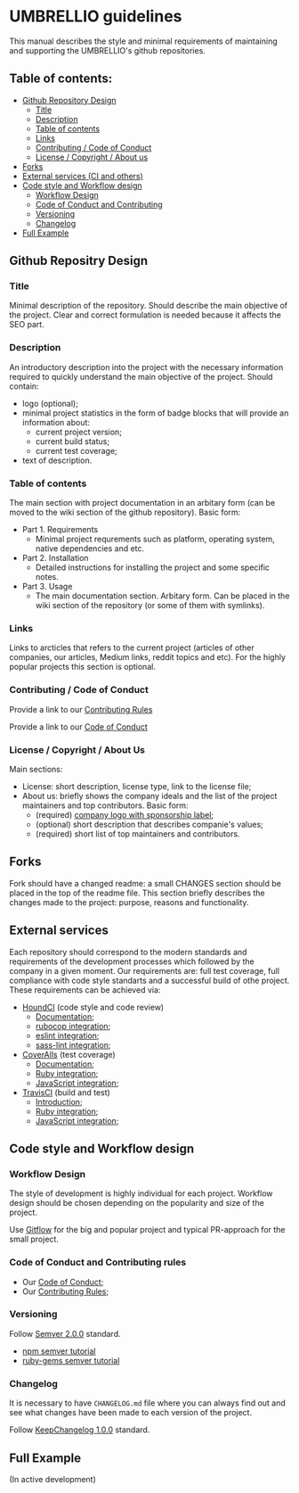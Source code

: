 # UMBRELLIO guidelines

This manual describes the style and minimal requirements of maintaining and supporting the UMBRELLIO's github repositories.

## Table of contents:

* [Github Repository Design](#github-repository-design)
  * [Title](#title)
  * [Description](#description)
  * [Table of contents](#table-of-contents)
  * [Links](#links)
  * [Contributing / Code of Conduct](#contributing-code-of-conduct)
  * [License / Copyright / About us](#license-copyright-about-us)
* [Forks](#forks)
* [External services (CI and others)](#external-services)
* [Code style and Workflow design](#code-style-and-workflow-design)
  * [Workflow Design](#workflow-design)
  * [Code of Conduct and Contributing](#code-of-conduct-and-contributing-rules)
  * [Versioning](#versioning)
  * [Changelog](#changelog)
* [Full Example](#full-example)

## Github Repositry Design

### Title

Minimal description of the repository. Should describe the main objective of the project. Clear and correct formulation is needed because it affects the SEO part.

### Description

An introductory description into the project with the necessary information required to quickly understand the main objective of the project.
Should contain:
- logo (optional);
- minimal project statistics in the form of badge blocks that will provide an information about:
  - current project version;
  - current build status;
  - current test coverage;
- text of description.

### Table of contents

The main section with project documentation in an arbitary form (can be moved to the wiki section of the github repository). Basic form:
- Part 1. Requirements
  - Minimal project requrements such as platform, operating system, native dependencies and etc.
- Part 2. Installation
  - Detailed instructions for installing the project and some specific notes.
- Part 3. Usage
  - The main documentation section. Arbitary form. Can be placed in the wiki section of the repository (or some of them with symlinks).

### Links

Links to arcticles that refers to the current project (articles of other companies, our articles, Medium links, reddit topics and etc).
For the highly popular projects this section is optional.

### Contributing / Code of Conduct

Provide a link to our [Contributing Rules](https://github.com/umbrellio/guidelines/blob/master/CONTRIBUTING.md)

Provide a link to our [Code of Conduct](https://github.com/umbrellio/guidelines/blob/master/CODE_OF_CONDUCT.md)

### License / Copyright / About Us

Main sections:
- License: short description, license type, link to the license file;
- About us: briefly shows the company ideals and the list of the project maintainers and top contributors.
  Basic form:
  - (required) [company logo with sponsorship label](https://github.com/umbrellio/Umbrellio);
  - (optional) short description that describes companie's values;
  - (required) short list of top maintainers and contributors.

## Forks

Fork should have a changed readme: a small CHANGES section should be placed in the top of the readme file.
This section briefly describes the changes made to the project: purpose, reasons and functionality.

## External services

Each repository should correspond to the modern standards and requirements of the development processes which followed by the company in a given moment. Our requirements are: full test coverage, full compliance with code style standarts and a successful build of othe project.
These requirements can be achieved via:

- [HoundCI](https://houndci.com/) (code style and code review)
  - [Documentation](https://houndci.com/configuration);
  - [rubocop integration](https://houndci.com/configuration#ruby);
  - [eslint integration](https://houndci.com/configuration#eslint);
  - [sass-lint integration](https://houndci.com/configuration#sass-lint);
- [CoverAlls](https://coveralls.io/) (test coverage)
  - [Documentation](https://docs.coveralls.io);
  - [Ruby integration](https://docs.coveralls.io/ruby-on-rails);
  - [JavaScript integration](https://docs.coveralls.io/javascript);
- [TravisCI](https://travis-ci.org/) (build and test)
  - [Introduction](https://docs.travis-ci.com/user/for-beginners/);
  - [Ruby integration](https://docs.travis-ci.com/user/languages/ruby/);
  - [JavaScript integration](https://docs.travis-ci.com/user/languages/javascript-with-nodejs/);

## Code style and Workflow design

### Workflow Design

The style of development is highly individual for each project. Workflow design should be chosen depending on the popularity and size of the project.

Use [Gitflow](https://www.atlassian.com/git/tutorials/comparing-workflows/gitflow-workflow) for the big and popular project and typical PR-approach for the small project.

### Code of Conduct and Contributing rules

- Our [Code of Conduct](https://github.com/umbrellio/guidelines/blob/master/CODE_OF_CONDUCT.md);
- Our [Contributing Rules](https://github.com/umbrellio/guidelines/blob/master/CONTRIBUTING.md);

### Versioning

Follow [Semver 2.0.0](https://semver.org) standard.
- [npm semver tutorial](https://docs.npmjs.com/getting-started/semantic-versioning)
- [ruby-gems semver tutorial](http://guides.rubygems.org/patterns/#semantic-versioning)

### Changelog

It is necessary to have `CHANGELOG.md` file where you can always find out and see what changes have been made to each version of the project.

Follow [KeepChangelog 1.0.0](http://keepachangelog.com/en/1.0.0/) standard.

## Full Example

(In active development)
